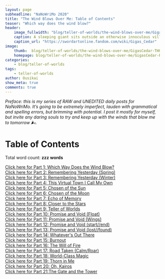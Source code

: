 ```yaml
---
layout: page
subheadline: "NaNoWriMo 2020"
title: "The Wind Blows Over Me: Table of Contents"
teaser: "Which way does the wind blow?"
header:
    image_fullwidth: "blog/teller-of-worlds/the-wind-blows-over-me/GigasCedar-HEAD.jpg"
    caption: A sleeping giant sits outside an otherwise innoculous village at the outskirts of the virtual realm...
    caption_url: "https://swordartonline.fandom.com/wiki/Gigas_Cedar"
image:
    thumb:  blog/teller-of-worlds/the-wind-blows-over-me/GigasCedar-THUMB.png
    homepage: blog/teller-of-worlds/the-wind-blows-over-me/GigasCedar-RAW.png
categories:
    - blog/teller-of-worlds
tags:   
    - teller-of-worlds
author: Ousikai
show_meta: true
comments: true
---
```

*Preface: this is my series of RAW and UNEDITED daily posts for NaNoWriMo. It’s going to be extremely imperfect, lauden with grammatical and spelling errors, but brimming with potential. I post it mostly for myself, but invite any daring souls to try and keep up with the winds that blow me to tomorrow :wind_face:.*


# Table of Contents  

Total word count: **zzz words** <br/>

[Click here for Part 1: Which Way Does the Wind Blow?]({{site.url}}{{site.baseurl}}/blog/teller-of-worlds/the-wind-blows-over-me-part-1) <br/>
[Click here for Part 2: Remembering Yesterday (Spring)]({{site.url}}{{site.baseurl}}/blog/teller-of-worlds/the-wind-blows-over-me-part-2) <br/>
[Click here for Part 3: Remembering Yesterday (Winter)]({{site.url}}{{site.baseurl}}/blog/teller-of-worlds/the-wind-blows-over-me-part-3) <br/>
[Click here for Part 4: This Virtual Town I Call My Own]({{site.url}}{{site.baseurl}}/blog/teller-of-worlds/the-wind-blows-over-me-part-4) <br/>
[Click here for Part 5: Chosen of the Sun]({{site.url}}{{site.baseurl}}/blog/teller-of-worlds/the-wind-blows-over-me-part-5) <br/>
[Click here for Part 6: Chosen of the Moon]({{site.url}}{{site.baseurl}}/blog/teller-of-worlds/the-wind-blows-over-me-part-6) <br/>
[Click here for Part 7: Echo of Memory]({{site.url}}{{site.baseurl}}/blog/teller-of-worlds/the-wind-blows-over-me-part-7) <br/>
[Click here for Part 8: Closer to the Stars]({{site.url}}{{site.baseurl}}/blog/teller-of-worlds/the-wind-blows-over-me-part-8) <br/>
[Click here for Part 9: Teller of Worlds]({{site.url}}{{site.baseurl}}/blog/teller-of-worlds/the-wind-blows-over-me-part-9) <br/>
[Click here for Part 10: Promise and Void (Float)]({{site.url}}{{site.baseurl}}/blog/teller-of-worlds/the-wind-blows-over-me-part-10) <br/>
[Click here for Part 11: Promise and Void (Wings)]({{site.url}}{{site.baseurl}}/blog/teller-of-worlds/the-wind-blows-over-me-part-11) <br/>
[Click here for Part 12: Promise and Void (start//end)]({{site.url}}{{site.baseurl}}/blog/teller-of-worlds/the-wind-blows-over-me-part-12) <br/>
[Click here for Part 13: Promise and Void (lost//found)]({{site.url}}{{site.baseurl}}/blog/teller-of-worlds/the-wind-blows-over-me-part-13) <br/>
[Click here for Part 14: Whatever's Out There]({{site.url}}{{site.baseurl}}/blog/teller-of-worlds/the-wind-blows-over-me-part-14) <br/>
[Click here for Part 15: Burnout]({{site.url}}{{site.baseurl}}/blog/teller-of-worlds/the-wind-blows-over-me-part-15) <br/>
[Click here for Part 16: The Will of Fire]({{site.url}}{{site.baseurl}}/blog/teller-of-worlds/the-wind-blows-over-me-part-16) <br/>
[Click here for Part 17: Road Taken (Calm/Roar)]({{site.url}}{{site.baseurl}}/blog/teller-of-worlds/the-wind-blows-over-me-part-17) <br/>
[Click here for Part 18: World-Class Magic]({{site.url}}{{site.baseurl}}/blog/teller-of-worlds/the-wind-blows-over-me-part-18) <br/>
[Click here for Part 19: Thorn in Me]({{site.url}}{{site.baseurl}}/blog/teller-of-worlds/the-wind-blows-over-me-part-19) <br/>
[Click here for Part 20: Oh, Kairos]({{site.url}}{{site.baseurl}}/blog/teller-of-worlds/the-wind-blows-over-me-part-20) <br/>
[Click here for Part 21:The Gate and the Tower]({{site.url}}{{site.baseurl}}/blog/teller-of-worlds/the-wind-blows-over-me-part-21) <br/>


